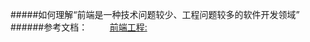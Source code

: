 #####如何理解“前端是一种技术问题较少、工程问题较多的软件开发领域”
######参考文档：
          [前端工程:](http://www.cnblogs.com/chris-oil/p/5718018.html)
             
